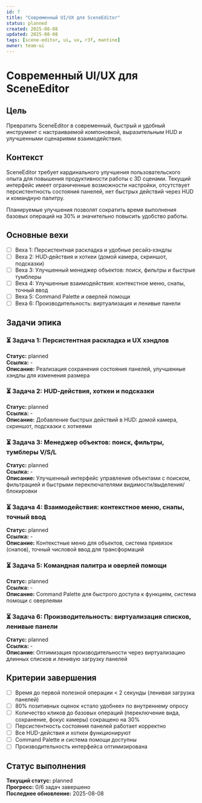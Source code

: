 ```yaml
---
id: 7
title: "Современный UI/UX для SceneEditor"
status: planned
created: 2025-08-08
updated: 2025-08-08
tags: [scene-editor, ui, ux, r3f, mantine]
owner: team-ui
---
```


# Современный UI/UX для SceneEditor

## Цель
Превратить SceneEditor в современный, быстрый и удобный инструмент с настраиваемой компоновкой, выразительным HUD и улучшенными сценариями взаимодействия.

## Контекст
SceneEditor требует кардинального улучшения пользовательского опыта для повышения продуктивности работы с 3D сценами. Текущий интерфейс имеет ограниченные возможности настройки, отсутствует персистентность состояния панелей, нет быстрых действий через HUD и командную палитру.

Планируемые улучшения позволят сократить время выполнения базовых операций на 30% и значительно повысить удобство работы.

## Основные вехи
- [ ] Веха 1: Персистентная раскладка и удобные ресайз‑хэндлы
- [ ] Веха 2: HUD‑действия и хоткеи (домой камера, скриншот, подсказки)
- [ ] Веха 3: Улучшенный менеджер объектов: поиск, фильтры и быстрые тумблеры
- [ ] Веха 4: Улучшенные взаимодействия: контекстное меню, снапы, точный ввод
- [ ] Веха 5: Command Palette и оверлей помощи
- [ ] Веха 6: Производительность: виртуализация и ленивые панели

## Задачи эпика

### ⏳ Задача 1: Персистентная раскладка и UX хэндлов
**Статус:** planned  
**Ссылка:** -  
**Описание:** Реализация сохранения состояния панелей, улучшенные хэндлы для изменения размера

### ⏳ Задача 2: HUD‑действия, хоткеи и подсказки
**Статус:** planned  
**Ссылка:** -  
**Описание:** Добавление быстрых действий в HUD: домой камера, скриншот, подсказки с хоткеями

### ⏳ Задача 3: Менеджер объектов: поиск, фильтры, тумблеры V/S/L
**Статус:** planned  
**Ссылка:** -  
**Описание:** Улучшенный интерфейс управления объектами с поиском, фильтрацией и быстрыми переключателями видимости/выделения/блокировки

### ⏳ Задача 4: Взаимодействия: контекстное меню, снапы, точный ввод
**Статус:** planned  
**Ссылка:** -  
**Описание:** Контекстные меню для объектов, система привязок (снапов), точный числовой ввод для трансформаций

### ⏳ Задача 5: Командная палитра и оверлей помощи
**Статус:** planned  
**Ссылка:** -  
**Описание:** Command Palette для быстрого доступа к функциям, система помощи с оверлеями

### ⏳ Задача 6: Производительность: виртуализация списков, ленивые панели
**Статус:** planned  
**Ссылка:** -  
**Описание:** Оптимизация производительности через виртуализацию длинных списков и ленивую загрузку панелей

## Критерии завершения
- [ ] Время до первой полезной операции < 2 секунды (ленивая загрузка панелей)
- [ ] 80% позитивных оценок «стало удобнее» по внутреннему опросу
- [ ] Количество кликов до базовых операций (переключение вида, сохранение, фокус камеры) сокращено на 30%
- [ ] Персистентность состояния панелей работает корректно
- [ ] Все HUD-действия и хоткеи функционируют
- [ ] Command Palette и система помощи доступны
- [ ] Производительность интерфейса оптимизирована

## Статус выполнения
**Текущий статус:** planned  
**Прогресс:** 0/6 задач завершено  
**Последнее обновление:** 2025-08-08


